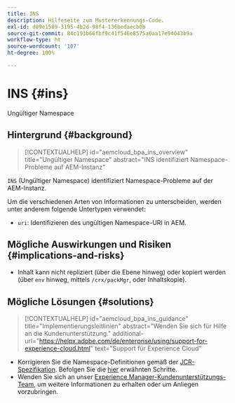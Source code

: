 ```yaml
---
title: INS
description: Hilfeseite zum Mustererkennungs-Code.
exl-id: d89e1589-3195-4b2d-98f4-136bedaecb0b
source-git-commit: 84c193b66fbf9c41f546e8575a0aa17e94043b9a
workflow-type: ht
source-wordcount: '107'
ht-degree: 100%

---
```


# INS {#ins}

Ungültiger Namespace

## Hintergrund {#background}

>[!CONTEXTUALHELP]
>id="aemcloud_bpa_ins_overview"
>title="Ungültiger Namespace"
>abstract="INS identifiziert Namespace-Probleme auf AEM-Instanz"

`INS` (Ungültiger Namespace) identifiziert Namespace-Probleme auf der AEM-Instanz.

Um die verschiedenen Arten von Informationen zu unterscheiden, werden unter anderem folgende Untertypen verwendet:

* `uri`: Identifizieren des ungültigen Namespace-URI in AEM.

## Mögliche Auswirkungen und Risiken {#implications-and-risks}

* Inhalt kann nicht repliziert (über die Ebene hinweg) oder kopiert werden (über `env` hinweg, mittels `/crx/packMgr`, oder Inhaltskopie).

## Mögliche Lösungen {#solutions}

>[!CONTEXTUALHELP]
>id="aemcloud_bpa_ins_guidance"
>title="Implementierungsleitlinien"
>abstract="Wenden Sie sich für Hilfe an die Kundenunterstützung."
>additional-url="https://helpx.adobe.com/de/enterprise/using/support-for-experience-cloud.html" text="Support für Experience Cloud"

* Korrigieren Sie die Namespace-Definitionen gemäß der [JCR-Spezifikation](https://developer.adobe.com/experience-manager/reference-materials/spec/jcr/1.0/4.5_Namespaces.html). Befolgen Sie die [hier](https://experienceleaguecommunities.adobe.com/t5/adobe-experience-manager/how-can-i-delete-a-namespace-created-in-crx/td-p/225163) erwähnten Schritte.
* Wenden Sie sich an unser [Experience Manager-Kundenunterstützungs-Team](https://helpx.adobe.com/de/enterprise/using/support-for-experience-cloud.html), um weitere Informationen zu erhalten oder um Anliegen vorzubringen.

